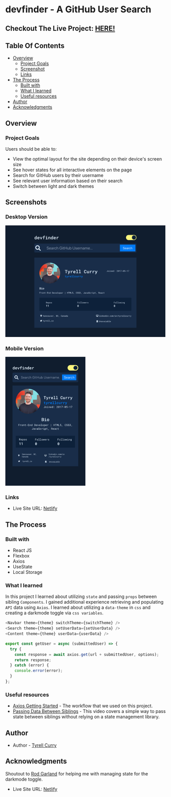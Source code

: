 # devfinder - A GitHub User Search

## Checkout The Live Project: [HERE!](https://url-shortening-app-tc.netlify.app/)

## Table Of Contents

- [Overview](#overview)
  - [Project Goals](#project-goals)
  - [Screenshot](#screenshot)
  - [Links](#links)
- [The Process](#the-process)
  - [Built with](#built-with)
  - [What I learned](#what-i-learned)
  - [Useful resources](#useful-resources)
- [Author](#author)
- [Acknowledgments](#acknowledgments)

## Overview

### Project Goals

Users should be able to:

- View the optimal layout for the site depending on their device's screen size
- See hover states for all interactive elements on the page
- Search for GitHub users by their username
- See relevant user information based on their search
- Switch between light and dark themes

## Screenshots

### Desktop Version

<img src="./screenshots/desktop.png" width="500" />

### Mobile Version

<img src="./screenshots/mobile.png" width="250" />

### Links

- Live Site URL: [Netlify](https://url-shortening-app-tc.netlify.app/)

## The Process

### Built with

- React JS
- Flexbox
- Axios
- UseState
- Local Storage

### What I learned

In this project I learned about utilizing `state` and passing `props` between sibling `Components`. I gained additional experience retrieving and populating `API` data using `Axios`. I learned about utilizing a `data-theme` in `css` and creating a darkmode toggle via `css variables`.

```js
<Navbar theme={theme} switchTheme={switchTheme} />
<Search theme={theme} setUserData={setUserData} />
<Content theme={theme} userData={userData} />
```

```js
export const getUser = async (submittedUser) => {
  try {
    const response = await axios.get(url + submittedUser, options);
    return response;
  } catch (error) {
    console.error(error);
  }
};
```

### Useful resources

- [Axios Getting Started](https://axios-http.com/docs/intro) - The workflow that we used on this project.
- [Passing Data Between Siblings](https://www.youtube.com/watch?v=Qf68sssXPtM&t=243s) - This video covers a simple way to pass state between siblings without relying on a state management library.

## Author

- Author - [Tyrell Curry](https://tyrellcurry.io)

## Acknowledgments

Shoutout to [Rod Garland](https://github.com/zencoder24) for helping me with managing state for the darkmode toggle.

- Live Site URL: [Netlify](https://url-shortening-app-tc.netlify.app/)
